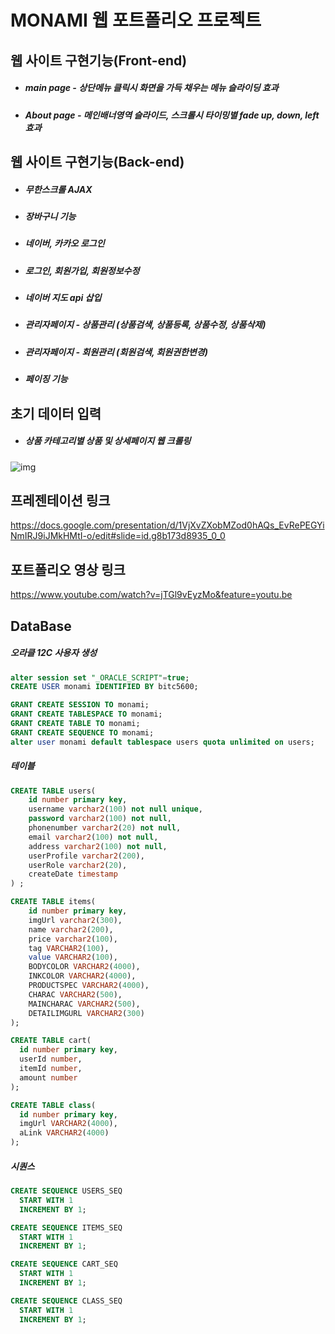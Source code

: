 # MONAMI 웹 포트폴리오 프로젝트



## 웹 사이트 구현기능(Front-end)

- ##### main page - 상단메뉴 클릭시 화면을 가득 채우는 메뉴 슬라이딩 효과

- ##### About page - 메인배너영역 슬라이드, 스크롤시 타이밍별 fade up, down, left 효과



## 웹 사이트 구현기능(Back-end)

- ##### 무한스크롤 AJAX

- ##### 장바구니 기능

- ##### 네이버, 카카오 로그인

- ##### 로그인, 회원가입, 회원정보수정

- ##### 네이버 지도 api 삽입

- ##### 관리자페이지 - 상품관리 (상품검색, 상품등록, 상품수정, 상품삭제)

- ##### 관리자페이지 - 회원관리 (회원검색, 회원권한변경)

- ##### 페이징 기능





## 초기 데이터 입력 

- ##### 상품 카테고리별 상품 및 상세페이지 웹 크롤링

![img](https://lh4.googleusercontent.com/AxKJdGXPCsj7X-Hp5NmTChg8yyPY3iNQrKeqx5XFR-Q1-rcrAgtRfAF2MspdFn3FwLOQMmdxsGomOIoDVRqcKgMqSvrO-UUmbpHkV43ixZIS1qvR6_jru4R_IWeHpcuDtaBzmMrIF5Y)







## 프레젠테이션 링크

https://docs.google.com/presentation/d/1VjXvZXobMZod0hAQs_EvRePEGYiNmIRJ9iJMkHMtI-o/edit#slide=id.g8b173d8935_0_0





## 포트폴리오 영상 링크

https://www.youtube.com/watch?v=jTGl9vEyzMo&feature=youtu.be





## DataBase

##### 오라클 12C 사용자 생성

```sql
alter session set "_ORACLE_SCRIPT"=true;  
CREATE USER monami IDENTIFIED BY bitc5600;

GRANT CREATE SESSION TO monami;
GRANT CREATE TABLESPACE TO monami;
GRANT CREATE TABLE TO monami;
GRANT CREATE SEQUENCE TO monami;
alter user monami default tablespace users quota unlimited on users;
```

##### 테이블
```sql
CREATE TABLE users(
  	id number primary key,
    username varchar2(100) not null unique,
    password varchar2(100) not null,
  	phonenumber varchar2(20) not null,
    email varchar2(100) not null,
    address varchar2(100) not null,
    userProfile varchar2(200),
    userRole varchar2(20),
    createDate timestamp
) ;

CREATE TABLE items(
  	id number primary key,
    imgUrl varchar2(300),
    name varchar2(200),
    price varchar2(100),
    tag VARCHAR2(100),
    value VARCHAR2(100),
    BODYCOLOR VARCHAR2(4000),
    INKCOLOR VARCHAR2(4000),
    PRODUCTSPEC VARCHAR2(4000),
    CHARAC VARCHAR2(500),
    MAINCHARAC VARCHAR2(500),
    DETAILIMGURL VARCHAR2(300)
);

CREATE TABLE cart(
  id number primary key,
  userId number,
  itemId number,
  amount number
);

CREATE TABLE class(
  id number primary key,
  imgUrl VARCHAR2(4000),
  aLink VARCHAR2(4000)
);
```

##### 시퀀스
```sql
CREATE SEQUENCE USERS_SEQ
  START WITH 1
  INCREMENT BY 1;

CREATE SEQUENCE ITEMS_SEQ
  START WITH 1
  INCREMENT BY 1;

CREATE SEQUENCE CART_SEQ
  START WITH 1
  INCREMENT BY 1; 

CREATE SEQUENCE CLASS_SEQ
  START WITH 1
  INCREMENT BY 1; 
```

